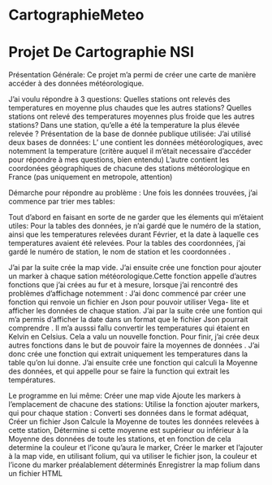 # CartographieMeteo

# Projet De Cartographie NSI
Présentation Générale:
Ce projet m’a permi de créer une carte de manière accéder à des données météorologique. 

J’ai voulu répondre à 3 questions:
Quelles stations ont relevés des temperatures en moyenne plus chaudes que les autres stations? 
Quelles stations ont relevé des temperatures moyennes plus froide que les autres stations?
Dans une station, qu’elle a été la temperature la plus élevée relevée ?
Présentation de la base de donnée publique utilisée:
J’ai utilisé deux bases de données:
L’ une contient les données météorologiques, avec notemment la temperature (critère auquel il m’était necessaire d’accéder pour répondre à mes questions, bien entendu) 
L’autre contient les coordonées géographiques de chacune des stations météorologique en France (pas uniquement en metropole, attention)
  

Démarche pour répondre au problème :
Une fois les données trouvées, j’ai commence par trier mes tables:

Tout d’abord en faisant en sorte de ne garder que les élements qui m’étaient utiles:
Pour la tables des données, je n’ai gardé que le numéro de la station, ainsi que les temperatures relevées durant Février, et la date à laquelle ces temperatures avaient été relevées.
Pour la tables des coordonnées, j’ai gardé le numéro de station, le nom de station et les coordonnées .

J’ai par la suite crée la map vide.
J’ai ensuite crée une fonction pour ajouter un marker à chaque sation météorologique.Cette fonction appelle d’autres fonctions que j’ai crées au fur et à mesure, lorsque j’ai rencontré des problèmes d’affichage notemment :
J’ai donc commencé par créer une fonction qui renvoie un fichier en Json pour pouvoir utiliser Vega- lite et afficher les données de chaque station.
J’ai par la suite crée une fontion qui m’a permis d’afficher la date dans un format que le fichier Json pourrait comprendre .
Il m’a ausssi fallu convertir les temperatures qui étaient en Kelvin en Celsius. Cela a valu un nouvelle fonction.
Pour finir, j’ai crée deux autres fonctions dans le but de pouvoir faire la moyennes de données . J’ai donc crée une fonction qui extrait uniquement les temperatures dans la table qu’on lui donne. J’ai ensuite crée une fonction qui calculi la Moyenne des données, et qui appelle pour se faire la function qui extrait les températures.  


Le programme en lui même:
Créer une map vide 
Ajoute les markers à l’emplacement de chacune des stations:
Utilise la fonction ajouter markers, qui pour chaque station :
Converti ses données dans le format adéquat,
Créer un fichier Json
Calcule la Moyenne de toutes les données relevées à cette station,
Détermine si cette moyenne  est supérieur ou inférieur à la Moyenne des données de  toute les stations, et en fonction de cela determine la couleur et l’icone qu’aura le marker,
Créer le marker et l’ajouter à la map vide, en utilisant folium, qui va utiliser le fichier json, la couleur et l’icone du marker préalablement déterminés 
Enregistrer la map folium dans un fichier HTML

